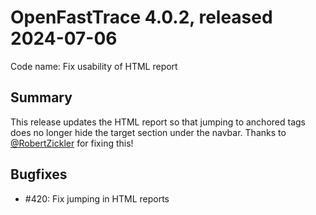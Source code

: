# OpenFastTrace 4.0.2, released 2024-07-06

Code name: Fix usability of HTML report

## Summary

This release updates the HTML report so that jumping to anchored tags does no longer hide the target section under the navbar. Thanks to [@RobertZickler](https://github.com/RobertZickler) for fixing this!

## Bugfixes

* #420: Fix jumping in HTML reports
